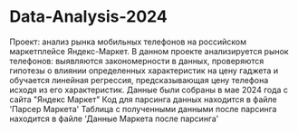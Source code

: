 # Data-Analysis-2024
Проект: анализ рынка мобильных телефонов на российском маркетплейсе Яндекс-Маркет. 
В данном проекте анализируется рынок телефонов: выявляются закономерности в данных, проверяются гипотезы о влиянии определенных характеристик на цену гаджета и обучается линейная регрессия, предсказывающая цену телефона исходя из его характеристик.
Данные были собраны в мае 2024 года с сайта "Яндекс Маркет"
Код для парсинга данных находится в файле 'Парсер Маркета'
Таблица с полученными данными после парсинга находится в файле 'Данные Маркета после парсинга'
